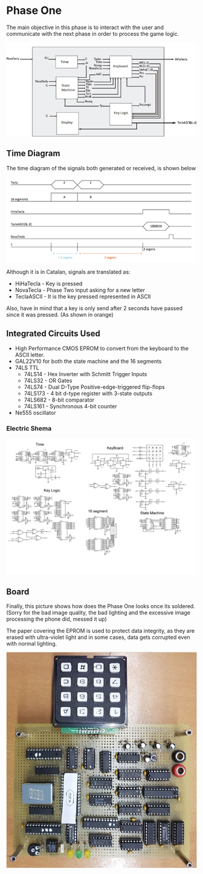 # Phase One #

The main objective in this phase is to interact with the user and communicate with the next phase in order to process the 
game logic.

![ScreenShot](images/Diagram.jpg)

## Time Diagram
The time diagram of the signals both generated or received, is shown below

![ScreenShot](images/TimeDiagram.PNG)

Although it is in Catalan, signals are translated as:
* HiHaTecla - Key is pressed
* NovaTecla - Phase Two input asking for a new letter
* TeclaASCII - It is the key pressed represented in ASCII

Also, have in mind that a key is only send after 2 seconds have passed since it was pressed. (As shown in orange)

## Integrated Circuits Used
* High Performance CMOS EPROM to convert from the keyboard to the ASCII letter. 
* GAL22V10 for both the state machine and the 16 segments
* 74LS TTL
  * 74LS14 - Hex Inverter with Schmitt Trigger Inputs
  * 74LS32 - OR Gates
  * 74LS74 - Dual D-Type Positive-edge-triggered flip-flops
  * 74LS173 - 4 bit d-type register with 3-state outputs
  * 74LS682 - 8-bit comparator
  * 74LS161 - Synchronous 4-bit counter
 * Ne555 oscillator

### Electric Shema

![ScreenShot](ElectricSchemeProteus/Phase1.BMP)

## Board

Finally, this picture shows how does the Phase One looks once its soldered. (Sorry for the bad image quality, the bad lighting
and the excessive image processing the phone did, messed it up)

The paper covering the EPROM is used to protect data integrity, as they are erased with ultra-violet light and 
in some cases, data gets corrupted even with normal lighting.

![ScreenShot](images/PhaseOne.jpg)
